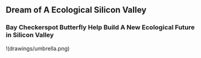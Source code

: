 ## Dream of A Ecological Silicon Valley
### Bay Checkerspot Butterfly Help Build A New Ecological Future in Silicon Valley

!(drawings/umbrella.png)
